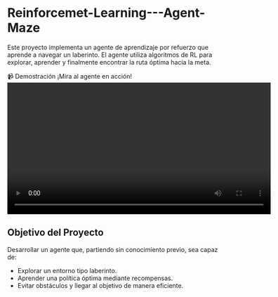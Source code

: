 # Reinforcemet-Learning---Agent-Maze

Este proyecto implementa un agente de aprendizaje por refuerzo que aprende a navegar un laberinto. El agente utiliza algoritmos de RL para explorar, aprender y finalmente encontrar la ruta óptima hacia la meta.

📹 Demostración
¡Mira al agente en acción!
<video src="https://raw.githubusercontent.com/catalina-delgado/Reinforcemet-Learning---Agent-Maze/main/deep-Q-3.mp4" controls width="600">
</video>

## Objetivo del Proyecto
Desarrollar un agente que, partiendo sin conocimiento previo, sea capaz de:
- Explorar un entorno tipo laberinto.
- Aprender una política óptima mediante recompensas.
- Evitar obstáculos y llegar al objetivo de manera eficiente.
